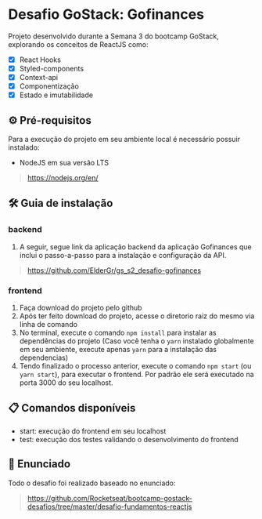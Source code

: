 # Desafio GoStack: Gofinances
Projeto desenvolvido durante a Semana 3 do bootcamp GoStack, explorando os conceitos de ReactJS como:
- [x] React Hooks
- [x] Styled-components
- [x] Context-api
- [x] Componentização
- [x] Estado e imutabilidade

## ⚙ Pré-requisitos
Para a execução do projeto em seu ambiente local é necessário possuir instalado:

- NodeJS em sua versão LTS
> https://nodejs.org/en/

## 🛠 Guia de instalação

### backend
1. A seguir, segue link da aplicação backend da aplicação Gofinances que inclui o passo-a-passo para a instalação e configuração da API.
> https://github.com/ElderGr/gs_s2_desafio-gofinances

### frontend
1. Faça download do projeto pelo github
2. Após ter feito download do projeto, acesse o diretorio raiz do mesmo via linha de comando
3. No terminal, execute o comando `npm install` para instalar as dependências do projeto (Caso você tenha o `yarn` instalado globalmente em seu ambiente, execute apenas `yarn` para a instalação das dependencias)
4. Tendo finalizado o processo anterior, execute o comando `npm start` (ou `yarn start`), para executar o frontend. Por padrão ele será executado na porta 3000 do seu localhost.

## 📋 Comandos disponíveis
* start: execução do frontend em seu localhost
* test: execução dos testes validando o desenvolvimento do frontend

## 📙 Enunciado
Todo o desafio foi realizado baseado no enunciado:
> https://github.com/Rocketseat/bootcamp-gostack-desafios/tree/master/desafio-fundamentos-reactjs
